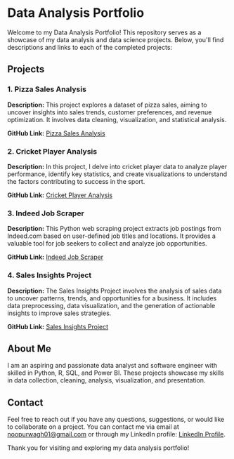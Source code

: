 # Data Analysis Portfolio

Welcome to my Data Analysis Portfolio! This repository serves as a showcase of my data analysis and data science projects. Below, you'll find descriptions and links to each of the completed projects:

## Projects

### 1. Pizza Sales Analysis

**Description:** This project explores a dataset of pizza sales, aiming to uncover insights into sales trends, customer preferences, and revenue optimization. It involves data cleaning, visualization, and statistical analysis.

**GitHub Link:** [Pizza Sales Analysis](link-to-pizza-sales-analysis-repo)

### 2. Cricket Player Analysis

**Description:** In this project, I delve into cricket player data to analyze player performance, identify key statistics, and create visualizations to understand the factors contributing to success in the sport.

**GitHub Link:** [Cricket Player Analysis](link-to-cricket-player-analysis-repo)

### 3. Indeed Job Scraper

**Description:** This Python web scraping project extracts job postings from Indeed.com based on user-defined job titles and locations. It provides a valuable tool for job seekers to collect and analyze job opportunities.

**GitHub Link:** [Indeed Job Scraper](link-to-indeed-job-scraper-repo)

### 4. Sales Insights Project

**Description:** The Sales Insights Project involves the analysis of sales data to uncover patterns, trends, and opportunities for a business. It includes data preprocessing, data visualization, and the generation of actionable insights to improve sales strategies.

**GitHub Link:** [Sales Insights Project](link-to-sales-insights-project-repo)

## About Me

I am an aspiring and passionate data analyst and software engineer with skilled in Python, R, SQL, and Power BI. These projects showcase my skills in data collection, cleaning, analysis, visualization, and presentation.

## Contact

Feel free to reach out if you have any questions, suggestions, or would like to collaborate on a project. You can contact me via email at [noopurwagh01@gmail.com](mailto:noopurwagh01@gmail.com) or through my LinkedIn profile: [LinkedIn Profile]([link-to-your-linkedin-profile](https://www.linkedin.com/in/noopur-wagh/)).

Thank you for visiting and exploring my data analysis portfolio!
